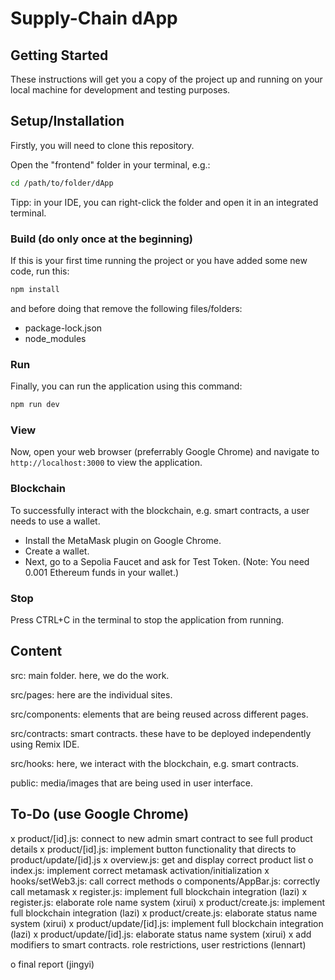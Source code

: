 # Supply-Chain dApp

## Getting Started

These instructions will get you a copy of the project up and running on your local machine for development and testing purposes.

## Setup/Installation

Firstly, you will need to clone this repository.

Open the "frontend" folder in your terminal, e.g.:

```bash
cd /path/to/folder/dApp
```

Tipp: in your IDE, you can right-click the folder and open it in an integrated terminal.

### Build (do only once at the beginning)

If this is your first time running the project or you have added some new code, run this:

```bash
npm install
```

and before doing that remove the following files/folders:

- package-lock.json
- node_modules

### Run

Finally, you can run the application using this command:

```bash
npm run dev
```

### View

Now, open your web browser (preferrably Google Chrome) and navigate to `http://localhost:3000` to view the application.

### Blockchain

To successfully interact with the blockchain, e.g. smart contracts, a user needs to use a wallet.

- Install the MetaMask plugin on Google Chrome.
- Create a wallet.
- Next, go to a Sepolia Faucet and ask for Test Token. (Note: You need 0.001 Ethereum funds in your wallet.)

### Stop

Press CTRL+C in the terminal to stop the application from running.

## Content

src: main folder. here, we do the work.

src/pages: here are the individual sites.

src/components: elements that are being reused across different pages.

src/contracts: smart contracts. these have to be deployed independently using Remix IDE.

src/hooks: here, we interact with the blockchain, e.g. smart contracts.

public: media/images that are being used in user interface.

## To-Do (use Google Chrome)

x product/[id].js: connect to new admin smart contract to see full product details
x product/[id].js: implement button functionality that directs to product/update/[id].js
x overview.js: get and display correct product list
o index.js: implement correct metamask activation/initialization
x hooks/setWeb3.js: call correct methods
o components/AppBar.js: correctly call metamask
x register.js: implement full blockchain integration (lazi)
x register.js: elaborate role name system (xirui)
x product/create.js: implement full blockchain integration (lazi)
x product/create.js: elaborate status name system (xirui)
x product/update/[id].js: implement full blockchain integration (lazi)
x product/update/[id].js: elaborate status name system (xirui)
x add modifiers to smart contracts. role restrictions, user restrictions (lennart)

o final report (jingyi)
